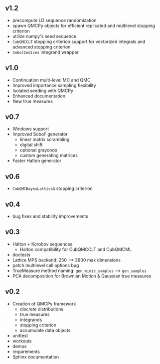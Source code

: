 ## v1.2

- precompute LD sequence randomization
- spawn QMCPy objects for efficient replicated and multilevel stopping criterion
- utilize numpy's seed sequence
- `CubQMCCLT` stopping criterion support for vectorized integrals and advanced stopping criterion
- `SobolIndices` integrand wrapper

## v1.0

- Continuation multi-level MC and QMC
- Improved importance sampling flexibility
- Isolated seeding with QMCPy
- Enhanced documentation
- New true measures

## v0.7

- Windows support
- Improved Sobol' generator
  - linear matrix scrambling
  - digital shift
  - optional graycode
  - custom generating matrices
- Faster Halton generator

## v0.6

- `CubQMCBayesLatticeG` stopping criterion 

## v0.4

- bug fixes and stability improvements

## v0.3

- Halton + Korobov sequences
  - Halton compatibility for CubQMCCLT and CubQMCML
- doctests
- Lattice MPS backend: 250 --> 3600 max dimensions
- patch multilevel call options bug
- TrueMeasure method naming: `gen_mimic_samples` --> `gen_samples`
- PCA decomposition for Brownian Motion & Gaussian true measures

## v0.2

- Creation of QMCPy framework
  - discrete distributions
  - true measures
  - integrands
  - stopping criterion
  - accumulate data objects
- unittest
- workouts
- demos
- requirements
- Sphinx documentation
